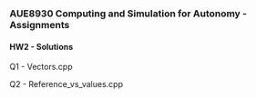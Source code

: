 ### AUE8930 Computing and Simulation for Autonomy - Assignments
#### HW2 - Solutions  
Q1 - Vectors.cpp  

Q2 - Reference_vs_values.cpp
